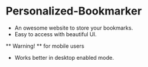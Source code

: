 # Personalized-Bookmarker

- An owesome website to store your bookmarks.
- Easy to access with beautiful UI.

 ** Warning! ** for mobile users

- Works better in desktop enabled mode.
